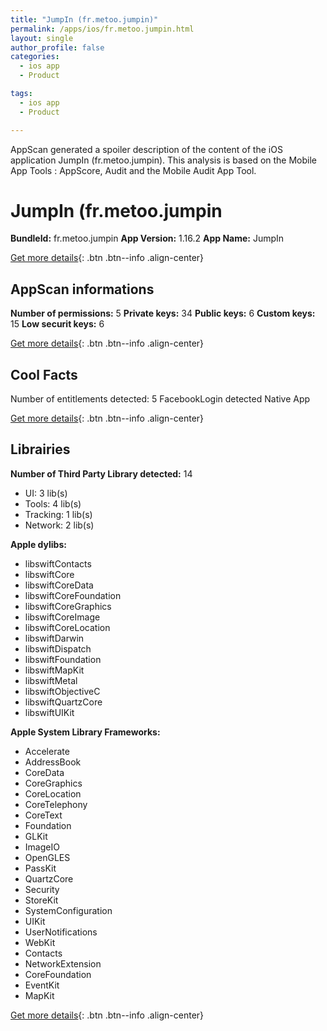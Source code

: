 ```yaml
---
title: "JumpIn (fr.metoo.jumpin)"
permalink: /apps/ios/fr.metoo.jumpin.html
layout: single
author_profile: false
categories: 
  - ios app 
  - Product 

tags: 
  - ios app 
  - Product 

---
```

AppScan generated a spoiler description of the content of the iOS application JumpIn (fr.metoo.jumpin). This analysis is based on the Mobile App Tools : AppScore, Audit and the Mobile Audit App Tool.

# JumpIn (fr.metoo.jumpin

**BundleId:** fr.metoo.jumpin
**App Version:** 1.16.2
**App Name:** JumpIn


[Get more details](/pricing.html){: .btn .btn--info .align-center}  
  
## AppScan informations 

**Number of permissions:** 5
**Private keys:** 34
**Public keys:** 6
**Custom keys:** 15
**Low securit keys:** 6
  
[Get more details](/pricing.html){: .btn .btn--info .align-center}

## Cool Facts

Number of entitlements detected: 5
FacebookLogin detected
Native App
  
[Get more details](/pricing.html){: .btn .btn--info .align-center}

## Librairies 
**Number of Third Party Library detected:** 14
- UI: 3 lib(s)
- Tools: 4 lib(s)
- Tracking: 1 lib(s)
- Network: 2 lib(s)

**Apple dylibs:**
- libswiftContacts
- libswiftCore
- libswiftCoreData
- libswiftCoreFoundation
- libswiftCoreGraphics
- libswiftCoreImage
- libswiftCoreLocation
- libswiftDarwin
- libswiftDispatch
- libswiftFoundation
- libswiftMapKit
- libswiftMetal
- libswiftObjectiveC
- libswiftQuartzCore
- libswiftUIKit


**Apple System Library Frameworks:**
- Accelerate
- AddressBook
- CoreData
- CoreGraphics
- CoreLocation
- CoreTelephony
- CoreText
- Foundation
- GLKit
- ImageIO
- OpenGLES
- PassKit
- QuartzCore
- Security
- StoreKit
- SystemConfiguration
- UIKit
- UserNotifications
- WebKit
- Contacts
- NetworkExtension
- CoreFoundation
- EventKit
- MapKit


  
[Get more details](/pricing.html){: .btn .btn--info .align-center}

